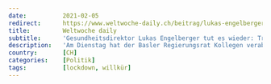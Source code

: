 ```yaml
---
date:          2021-02-05
redirect:      https://www.weltwoche-daily.ch/beitrag/lukas-engelberger-tut-es-wieder-regierungsraetliches-gelage-mit-13-personen/
title:         Weltwoche daily
subtitle:      'Gesundheitsdirektor Lukas Engelberger tut es wieder: Trotz Lockdown veranstaltet er ein regierungsrätliches Gelage mit 13 Personen'
description:   'Am Dienstag hat der Basler Regierungsrat Kollegen verabschiedet. Mit einem mehrgängigen Bankett von 13 Personen im hochherrschaftlichen «Wenkenhof» in Riehen. Das Catering bot Fisch- und Fleischgerichte, Schokoladenmousse und Weine. Regierungssprecher Marco Greiner bestätigt das von Gesundheitsdirektor Engelberger genehmigte Gelage «in etwas schönerem Rahmen».'
country:       [CH]
categories:    [Politik]
tags:          [lockdown, willkür]
---
```

